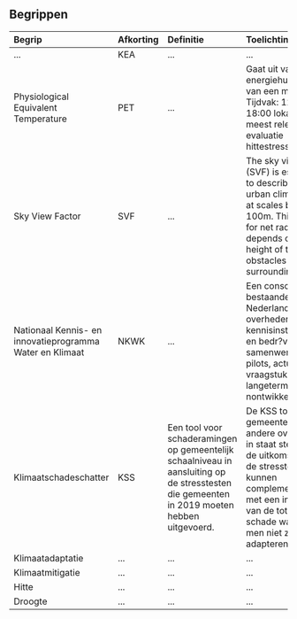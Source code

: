## Begrippen

|Begrip |Afkorting |Definitie |Toelichting |Bron | 
|:---|:---|:---|:---|:---|
|...    | KEA       | ...       | ...         |...|
|Physiological Equivalent Temperature | PET  | ...       |Gaat uit van de energiehuishouding van een mens. Tijdvak: 12:00 - 18:00 lokale tijd meest relevant voor evaluatie hittestress|...|
|Sky View Factor | SVF | ...       | The sky view factor (SVF) is essential to describe the urban climatology at scales below 100m. This proxy for net radiation depends on the height of the obstacles in its surroundings.|...|
|Nationaal Kennis- en innovatieprogramma Water en Klimaat | NKWK | ...       | Een consortium bestaande uit Nederlandse overheden, kennisinstellingen en bedr?ven, die samenwerken aan pilots, actuele vraagstukken en langeterm?nontwikkelingen. |https://www.waterenklimaat.nl/ |
|Klimaatschadeschatter | KSS | Een tool voor schaderamingen op gemeentelijk schaalniveau in aansluiting op de stresstesten die gemeenten in 2019 moeten hebben uitgevoerd.|De KSS tool moet gemeenten en andere overheden in staat stellen om de uitkomsten van de stresstest te kunnen complementeren met een inschatting van de totale schade wanneer men niet zou adapteren. |NKWK Klimaatbestendige stad onderzoeksprogramma 2018, p.11|
|Klimaatadaptatie |...|...|...|...|
|Klimaatmitigatie |...|...|...|...|
|Hitte |...|...|...|...|
|Droogte |...|...|...|...|